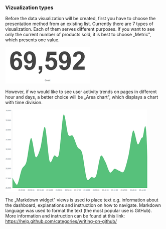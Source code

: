 ### Vizualization types

Before the data visualization will be created, first you have to
choose the presentation method from an existing list. Currently there
are 7 types of visualization. Each of them serves different purposes.
If you want to see only the current number of products
sold, it is best to choose „Metric", which presents one value.

![](/./media/media/image27_js.png)

However, if we would like to see user activity trends on pages in
different hour and days, a better choice will be „Area chart", which
displays a chart with time division.

![](/./media/media/image28_js.png)

The „Markdown widget" views is used to place text e.g. information
about the dashboard, explanations and instruction on how to navigate.
Markdown language was used to format the text (the most popular use is
GitHub). 
More information and instruction can be found at this link:\
https://help.github.com/categories/writing-on-github/

